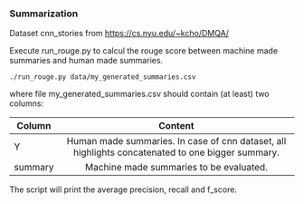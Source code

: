 
### Summarization

Dataset cnn_stories from https://cs.nyu.edu/~kcho/DMQA/

Execute run_rouge.py to calcul the rouge score between machine made summaries and human made summaries.

```
./run_rouge.py data/my_generated_summaries.csv
```
where file my_generated_summaries.csv should contain (at least) two columns:

| Column        | Content           |
| ------------- |:-------------:|
| Y      | Human made summaries. In case of cnn dataset, all highlights concatenated to one bigger summary. |
| summary      | Machine made summaries to be evaluated.     |

The script will print the average precision, recall and f_score.